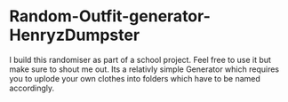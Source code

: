 # Random-Outfit-generator-HenryzDumpster
I build this randomiser as part of a school project. Feel free to use it but make sure to shout me out. 
Its a relativly simple Generator which requires you to uplode your own clothes into folders which have to be named accordingly. 
